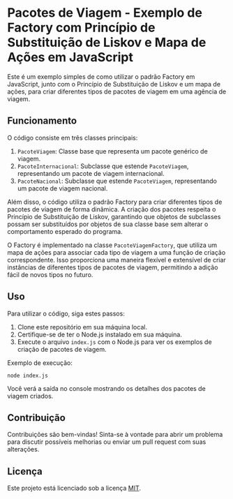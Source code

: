 # Pacotes de Viagem - Exemplo de Factory com Princípio de Substituição de Liskov e Mapa de Ações em JavaScript

Este é um exemplo simples de como utilizar o padrão Factory em JavaScript, junto com o Princípio de Substituição de Liskov e um mapa de ações, para criar diferentes tipos de pacotes de viagem em uma agência de viagem.

## Funcionamento

O código consiste em três classes principais:

1. `PacoteViagem`: Classe base que representa um pacote genérico de viagem.
2. `PacoteInternacional`: Subclasse que estende `PacoteViagem`, representando um pacote de viagem internacional.
3. `PacoteNacional`: Subclasse que estende `PacoteViagem`, representando um pacote de viagem nacional.

Além disso, o código utiliza o padrão Factory para criar diferentes tipos de pacotes de viagem de forma dinâmica. A criação dos pacotes respeita o Princípio de Substituição de Liskov, garantindo que objetos de subclasses possam ser substituídos por objetos de sua classe base sem alterar o comportamento esperado do programa.

O Factory é implementado na classe `PacoteViagemFactory`, que utiliza um mapa de ações para associar cada tipo de viagem a uma função de criação correspondente. Isso proporciona uma maneira flexível e extensível de criar instâncias de diferentes tipos de pacotes de viagem, permitindo a adição fácil de novos tipos no futuro.

## Uso

Para utilizar o código, siga estes passos:

1. Clone este repositório em sua máquina local.
2. Certifique-se de ter o Node.js instalado em sua máquina.
3. Execute o arquivo `index.js` com o Node.js para ver os exemplos de criação de pacotes de viagem.

Exemplo de execução:

```
node index.js
```

Você verá a saída no console mostrando os detalhes dos pacotes de viagem criados.

## Contribuição

Contribuições são bem-vindas! Sinta-se à vontade para abrir um problema para discutir possíveis melhorias ou enviar um pull request com suas alterações.

## Licença

Este projeto está licenciado sob a licença [MIT](https://opensource.org/licenses/MIT).
